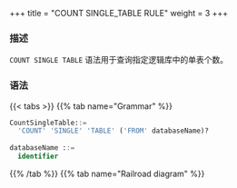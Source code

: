 +++
title = "COUNT SINGLE_TABLE RULE"
weight = 3
+++

### 描述

`COUNT SINGLE TABLE` 语法用于查询指定逻辑库中的单表个数。

### 语法

{{< tabs >}}
{{% tab name="Grammar" %}}
```sql
CountSingleTable::=
  'COUNT' 'SINGLE' 'TABLE' ('FROM' databaseName)?
  
databaseName ::=
  identifier
```
{{% /tab %}}
{{% tab name="Railroad diagram" %}}
<iframe frameborder="0" name="diagram" id="diagram" width="100%" height="100%"></iframe>
{{% /tab %}}
{{< /tabs >}}


### 补充说明

- 未指定 `databaseName` 时，默认是当前使用的 `DATABASE`。 如果也未使用 `DATABASE` 则会提示 `No database selected`。

### 返回值说明

| 列        | 说明         |
|----------|------------|
| database | 单表所在的数据库名称 |
| count    | 单表个数       |

### 示例

- 查询当前逻辑库中的单表规则个数

```sql
COUNT SINGLE TABLE
```

```sql
mysql> COUNT SINGLE TABLE;
+----------+--------+
| database | count  |
+----------+--------+
| ds       | 2      |
+----------+--------+
1 row in set (0.02 sec)
```

### 保留字

`COUNT`、`SINGLE`、`TABLE`、`FROM`

### 相关链接

- [保留字](/cn/user-manual/shardingsphere-proxy/distsql/syntax/reserved-word/)

